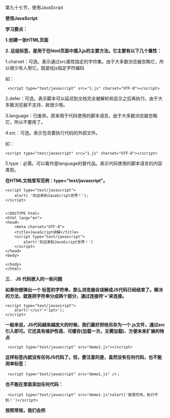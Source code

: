 第九十七节，使用JavaScript

**使用JavaScript**



**学习要点：**

**1.创建一张HTML页面**

**2. <Script>标签解析**

**3.JS代码嵌入的一些问题**



**一．** **创建一张HTML** **页面**

**因为JavaScript是嵌套在html文档中的，所以要想创建一个html文档**

    
    
     <!DOCTYPE html>
    <html lang="en">
    <head>
        <meta charset="UTF-8">
        <title>JavaScript讲解</title>
    </head>
    <body>
    
    </body>
    </html>



**二．** **< Script>** **标签解析**

**< script>xxx</script>这组标签，是用于在html页面中插入js的主要方法。它主要有以下几个属性：**

1.charset：可选。表示通过src属性指定的字符集。由于大多数浏览器忽略它，所以很少有人用它。就是给js指定字符编码

如：

    
    
     <script type="text/javascript" src="1.js" charset="UTF-8"></script>

2.defer：可选。表示脚本可以延迟到文档完全被解析和显示之后再执行。由于大多数浏览器不支持，故很少用。

3.language：已废弃。原来用于代码使用的脚本语言。由于大多数浏览器忽略它，所以不要用了。

4.src：可选。表示包含要执行代码的外部文件。

如：

    
    
    <script type="text/javascript" src="1.js" charset="UTF-8"></script>

5.type：必需。可以看作是language的替代品。表示代码使用的脚本语言的内容类型。



**在HTML文档里写范例：type="text/javascript"。**

    
    
    <script type="text/javascript">
        alert( '欢迎来到JavaScript世界！');
    </script>
    
    
    <!DOCTYPE html>
    <html lang="en">
    <head>
        <meta charset="UTF-8">
        <title>JavaScript讲解</title>
        <script type="text/javascript">
            alert('欢迎来到JavaScript世界！')
        </script>
    </head>
    <body>
    
    </body>
    </html>



**三．** **JS** **代码嵌入的一些问题**

**如果你想弹出一个
</script>标签的字符串，那么浏览器会误解成JS代码已经结束了。解决的方法，就是把字符串分成两个部分，通过连接符‘+’来连接。**

    
    
    <script type="text/javascript">
        alert('</scr'+'ipt>');
    </script>



**一般来说，JS代码越来越庞大的时候，我们最好把他另存为一个.js文件，通过src引入即可。它还具有维护性高、可缓存(加载一次，无需加载)、方便未来扩展的特点**

    
    
     <script type="text/javascript" src="demo1.js"></script>



**这样标签内就没有任何JS代码了。但，要注意的是，虽然没有任何代码，也不能用单标签：**

    
    
     <script type="text/javascript" src="demo1.js" />；



**也不能在里面添加任何代码：**

    
    
     <script type="text/javascript" src="demo1.js">alert('我很可怜，执行不到！')</script>



**按照常规，我们会把 <script>标签存放到<head>...</head>之间。但有时也会放在body之间。**

    
    
    <head>
        <meta charset="UTF-8">
        <title>JavaScript讲解</title>
        <script type="text/javascript">
            alert('欢迎来到JavaScript世界！')
        </script>
    </head>



**平稳退化不支持JavaScript处理： <nosciprt>，现在浏览器都支持了，但有的浏览器关闭了js支持功能，我们可以用 **<
nosciprt>标签给予提示****

    
    
    <!DOCTYPE html>
    <html lang="en">
    <head>
        <meta charset="UTF-8">
        <title>JavaScript讲解</title>
        <script type="text/javascript">
            alert('欢迎来到JavaScript世界！')
        </script>
    </head>
    <noscript>
        本站必须开启JavaScript支持，请将浏览器开启支持JavaScript
    </noscript>
    你好
    <body>
    
    </body>
    </html>





